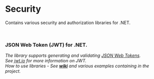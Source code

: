 # Security

Contains various security and authorization libraries for .NET.

<br/>

### JSON Web Token (JWT) for .NET.

*The library supports generating and validating [JSON Web Tokens](https://tools.ietf.org/html/rfc7519).*  
*See [jwt.io](https://jwt.io) for more information on JWT.*  
_How to use libraries - See **[wiki](https://github.com/altasoft/security/wiki)** and various examples containing in the project._  
